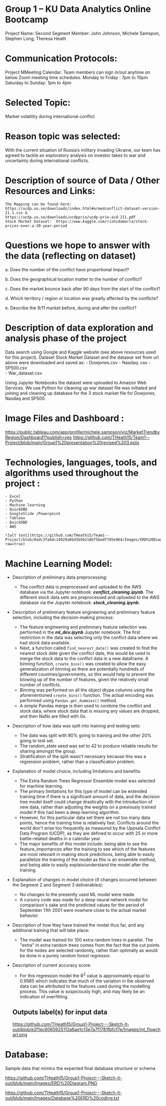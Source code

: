 # Group 1 – KU Data Analytics Online Bootcamp
Project Name: Second Segment
Member: John Johnson, Michele Samspon, Stephen Long, Theresa Heath 

# Communication Protocols:
Project MMeeting Calendar: Team members can sign in/out anytime on below Zoom meeting time schedules. 
Monday to Friday : 7pm to 10pm 
Saturday to Sunday: 1pm to 4pm

# Selected Topic: 
Market volatility during international conflict 

# Reason topic was selected:
With the current situation of Russia’s military invading Ukraine, our team has agreed to tackle an exploratory analysis  on investor takes to war and uncertainty during international conflicts.

# Description of source of Data / Other Resources and Links:

	The Mapping can be found here:  
	https://ucdp.uu.se/downloads/index.html#armedconflict-dataset-version-21.1.csv &
	https://ucdp.uu.se/downloads/ucdpprio/ucdp-prio-acd-211.pdf
	Stock Market Dataset:  https://www.kaggle.com/rishidamarla/stock-prices-over-a-30-year-period 
	
# Questions we hope to answer with the data (reflecting on dataset)

a.	Does the number of the conflict have proportional impact?

b.	Does the geographical location matter to the number of conflict? 

c.	Does the market bounce back after 90 days from the start of the conflict?

d.	Which territory / region or location was greatly affected by the conflicts?

e.	Describe the 9/11 market before, during and after the conflict?

# Description of data exploration  and  analysis phase of the project
Data search  using Google and  Kaggle website (see above resources used for this project). Dataset Stock Market Dataset and the datawar set from url above were downloaded and saved as:
	 - Dowjones.csv
	 - Nasdaq. csv
	 - SP500.csv  
 	 - War_dataset.csv

Using Jupyter Notebooks the dataset were uploaded to Amazon Web Services. We use Python for cleaning up war dataset file was initiated and joining and cleaning up database for the 3 stock market file for Dowjones, Nasdaq and SP500. 

# Image Files and Dashboard :
https://public.tableau.com/app/profile/michele.sampson/viz/MarketTrendbyRegion/Dashboard1?publish=yes
https://github.com/THeath15/Team1--Project/blob/main/Group1%20presentation%20revised%203.pptx
			      

# Technologies, languages, tools, and algorithms used throughout the project :
	- Excel
	- Python
	- Machine learning
	- QuickDBD
	- GoogleSlide /Powerpoint 
	- Tableau
	- QuickDBD 
	- AWS 
	
	![alt text](https://github.com/THeath15/Team1--Project/blob/8adc3fabdc14929a6bd3b56218bf5bedf785e964/Images/ERD%20Diagram.PNG?raw=true)

# Machine Learning Model:

- Description of preliminary data preprocessing:
	- The conflict data is preprocessed and uploaded to the AWS database via the Jupyter notebook: ***conflict_cleaning.ipynb***.
	The different stock data sets are preprocessed and uploaded to the AWS database via the Jupyter notebook: ***stock_cleaning.ipynb***.
	
-  Description of preliminary feature engineering and preliminary feature selection, including the decision-making process:
	- The feature engineering and preliminary feature selection was performed in the ***ml_dev.ipynb*** Jupyter notebook.
	The first restriction in the data was selecting only the conflict data where we had stock data available.
	- Next, a function called ```find_nearest_date()``` was created to find the nearest stock date given the conflict date, this would be used to merge the stock data to the conflict data in a new dataframe.
	A binning function, ```create_bins()``` was created to allow the easy generalization of binning as there are potentially hundreds of different countries/governments, so this would help to prevent the blowing up of the number of features, given the relatively small number of conflicts.
	- Binning was performed on all the object dtype columns using the aforementioned ```create_bins()``` function.
	The actual encoding was performed using ```Pandas.get_dummies()``` method.
	- A simple Pandas merge is then used to combine the conflict and stock data, where stock data that is missing any values are dropped, and then NaNs are filled with 0s.
	
-  Description of how data was split into training and testing sets:
	- The data was split with 80% going to training and the other 20% going to test set.
	- The random_state seed was set to 42 to produce reliable results for sharing amongst the group.
	- Stratification of the split wasn't necessary because this was a regression problem, rather than a classification problem.
	
-  Explanation of model choice, including limitations and benefits:
	- The Extra Random Trees Regressor Ensemble model was selected for machine learning.
	- The primary limitations for this type of model can be extended training time if there is a significant amount of data, and the decision tree model itself could change drastically with the introduction of new data, rather than adjusting the weights on a previously trained model if this had been a deep learning algorithm.
	- However, for this particular data set there are not too many data points, hence the training time is relatively fast.
	Conflicts around the world don't arise too frequently as measured by the Uppsala Conflict Data Program (UCDP), as they are defined to occur with 25 or more battle-related deaths in a calendar year.
	- The major benefits of this model include: being able to see the feature_importances after the training to see which of the features are most relevant in making stock predictions, being able to easily parallelize the training of the model as this is an ensemble method, and being able to easily explain/understand the model after the training.

- Explanation of changes in model choice (if changes occurred between the Segment 2 and Segment 3 deliverables):
	- No changes to the presently used ML model were made. 
	- A cursory code was made for a deep neural network model for comparison's sake and the predicted values for the period of September 11th 2001 were nowhere close to the actual market behavior.

- Description of how they have trained the model thus far, and any additional training that will take place:
	- The model was trained for 100 extra random trees in parallel.
	The "extra" in extra random trees comes from the fact that the cut points for the nodes are selected randomly, rather than optimally as would be done in a purely random forest regressor.
	
- Description of current accuracy score:
	- For this regression model the R<sup>2</sup> value is approximately equal to 0.9985 which indicates that much of the variation in the observed data can be attributed to the features used during the modelling process.
	This value is suspiciously high, and may likely be an indication of overfitting.
	
	## Outputs label(s) for input data
	https://github.com/THeath15/Group1-Project---Sketch-it-out/blob/e2f1ec6065925112a6ae1c13e7a7f1781fbfcf7e/Images/ml_flowchart.png

# Database: 

Sample data that mimics the expected final database structure or schema 

https://github.com/THeath15/Group1-Project---Sketch-it-out/blob/main/Images/ERD%20Diagram.PNG

https://github.com/THeath15/Group1-Project---Sketch-it-out/blob/main/Images/Database%20ERD%20coding.txt

